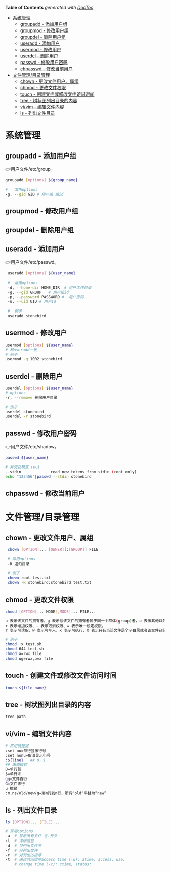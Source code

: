 <!-- START doctoc generated TOC please keep comment here to allow auto update -->
<!-- DON'T EDIT THIS SECTION, INSTEAD RE-RUN doctoc TO UPDATE -->
**Table of Contents**  *generated with [DocToc](https://github.com/thlorenz/doctoc)*

- [系统管理](#%E7%B3%BB%E7%BB%9F%E7%AE%A1%E7%90%86)
  - [groupadd - 添加用户组](#groupadd---%E6%B7%BB%E5%8A%A0%E7%94%A8%E6%88%B7%E7%BB%84)
  - [groupmod - 修改用户组](#groupmod---%E4%BF%AE%E6%94%B9%E7%94%A8%E6%88%B7%E7%BB%84)
  - [groupdel - 删除用户组](#groupdel---%E5%88%A0%E9%99%A4%E7%94%A8%E6%88%B7%E7%BB%84)
  - [useradd - 添加用户](#useradd---%E6%B7%BB%E5%8A%A0%E7%94%A8%E6%88%B7)
  - [usermod - 修改用户](#usermod---%E4%BF%AE%E6%94%B9%E7%94%A8%E6%88%B7)
  - [userdel - 删除用户](#userdel---%E5%88%A0%E9%99%A4%E7%94%A8%E6%88%B7)
  - [passwd - 修改用户密码](#passwd---%E4%BF%AE%E6%94%B9%E7%94%A8%E6%88%B7%E5%AF%86%E7%A0%81)
  - [chpasswd - 修改当前用户](#chpasswd---%E4%BF%AE%E6%94%B9%E5%BD%93%E5%89%8D%E7%94%A8%E6%88%B7)
- [文件管理/目录管理](#%E6%96%87%E4%BB%B6%E7%AE%A1%E7%90%86%E7%9B%AE%E5%BD%95%E7%AE%A1%E7%90%86)
  - [chown - 更改文件用户、属组](#chown---%E6%9B%B4%E6%94%B9%E6%96%87%E4%BB%B6%E7%94%A8%E6%88%B7%E5%B1%9E%E7%BB%84)
  - [chmod - 更改文件权限](#chmod---%E6%9B%B4%E6%94%B9%E6%96%87%E4%BB%B6%E6%9D%83%E9%99%90)
  - [touch - 创建文件或修改文件访问时间](#touch---%E5%88%9B%E5%BB%BA%E6%96%87%E4%BB%B6%E6%88%96%E4%BF%AE%E6%94%B9%E6%96%87%E4%BB%B6%E8%AE%BF%E9%97%AE%E6%97%B6%E9%97%B4)
  - [tree - 树状图列出目录的内容](#tree---%E6%A0%91%E7%8A%B6%E5%9B%BE%E5%88%97%E5%87%BA%E7%9B%AE%E5%BD%95%E7%9A%84%E5%86%85%E5%AE%B9)
  - [vi/vim - 编辑文件内容](#vivim---%E7%BC%96%E8%BE%91%E6%96%87%E4%BB%B6%E5%86%85%E5%AE%B9)
  - [ls - 列出文件目录](#ls---%E5%88%97%E5%87%BA%E6%96%87%E4%BB%B6%E7%9B%AE%E5%BD%95)

<!-- END doctoc generated TOC please keep comment here to allow auto update -->

# 系统管理

## groupadd - 添加用户组

:point_right:用户文件/etc/group。

```bash
groupadd [options] ${group_name}

#	常用options
-g, --gid GID # 用户组 组id
```

## groupmod - 修改用户组

## groupdel - 删除用户组

 ## useradd - 添加用户

:point_right:用户文件/etc/passwd。

```bash
 useradd [options] ${user_name}
 
 #	常用options
 -d, --home-dir HOME_DIR  #	用户工作目录
 -g, --gid GROUP   # 用户组id
 -p, --password PASSWORD #	用户密码
 -u, --uid UID # 用户id
 
 #	例子 
 useradd stonebird
```

## usermod - 修改用户

```bash
usermod [options] ${user_name}
# 和useradd一致
# 例子
usermod -g 1002 stonebird
```

## userdel - 删除用户

```bash
userdel [options] ${user_name}
# options
-r, --remove 删除用户目录

# 例子
userdel stonebird
userdel -r stonebird
```

## passwd - 修改用户密码

:point_right:用户文件/etc/shadow。

```bash
passwd ${user_name}

# 非交互模式 root 
--stdin             read new tokens from stdin (root only)
echo "123456"|passwd --stdin stonebird
```

## chpasswd - 修改当前用户

# 文件管理/目录管理

## chown - 更改文件用户、属组

```bash
 chown [OPTION]... [OWNER][:[GROUP]] FILE
 
 # 常用options
 -R	递归目录
 
 # 例子
 chown root test.txt
 chown -R stonebird:stonebird test.txt
```

## chmod - 更改文件权限

```bash
chmod [OPTION]... MODE[,MODE]... FILE...

u 表示该文件的拥有者，g 表示与该文件的拥有者属于同一个群体(group)者，o 表示其他以外的人，a 表示这三者皆是。
+ 表示增加权限、- 表示取消权限、= 表示唯一设定权限。
r 表示可读取，w 表示可写入，x 表示可执行，X 表示只有当该文件是个子目录或者该文件已经被设定过为可执行。

# 例子
chmod +x test.sh
chmod 644 test.sh
chmod a=rwx file
chmod ug=rwx,o=x file
```

## touch - 创建文件或修改文件访问时间

```bash
touch ${file_name}
```

## tree - 树状图列出目录的内容

```bash
tree path
```

## vi/vim - 编辑文件内容

```bash
# 常用快捷键
:set nu=每行显示行号  
:set nonu=取消显示行号
:${line}   ## 0，$
## 编辑模式
0=单行首  
$=单行末
gg=文件首行  
G=文件末行  
u 撤销
:m,ns/old/new/g=第m行到n行，所有“old“串替为“new“  
```

## ls - 列出文件目录

```bash
ls [OPTION]... [FILE]...

# 常用options
-a	# 显示所有文件 含.开头
-l  # 详细信息
-d  # 只列出文件夹
-f  # 只列出文件
-r  # 对列出的排序
-t  # 通过时间排序access time (-u): atime, access, use;
	# change time (-c): ctime, status;
```

